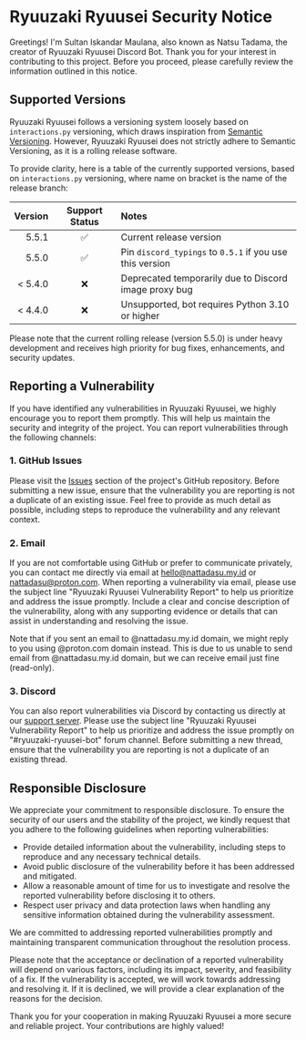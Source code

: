 # Ryuuzaki Ryuusei Security Notice

Greetings! I'm Sultan Iskandar Maulana, also known as Natsu Tadama, the creator
of Ryuuzaki Ryuusei Discord Bot. Thank you for your interest in contributing to
this project. Before you proceed, please carefully review the information
outlined in this notice.

## Supported Versions

Ryuuzaki Ryuusei follows a versioning system loosely based on `interactions.py`
versioning, which draws inspiration from [Semantic Versioning](https://semver.org/).
However, Ryuuzaki Ryuusei does not strictly adhere to Semantic Versioning, as it
is a rolling release software.

To provide clarity, here is a table of the currently supported versions, based
on `interactions.py` versioning, where name on bracket is the name of the
release branch:

<!-- markdownlint-disable MD013 MD034 -->
| Version |   Support Status   | Notes                                                    |
| ------: | :----------------: | :------------------------------------------------------- |
|   5.5.1 | :white_check_mark: | Current release version                                  |
|   5.5.0 | :white_check_mark: | Pin `discord_typings` to `0.5.1` if you use this version |
| < 5.4.0 |         :x:        | Deprecated temporarily due to Discord image proxy bug    |
| < 4.4.0 |         :x:        | Unsupported, bot requires Python 3.10 or higher          |
<!-- markdownlint-enable MD013 -->

Please note that the current rolling release (version 5.5.0) is under heavy
development and receives high priority for bug fixes, enhancements, and security
updates.

## Reporting a Vulnerability

If you have identified any vulnerabilities in Ryuuzaki Ryuusei, we highly
encourage you to report them promptly. This will help us maintain the security
and integrity of the project. You can report vulnerabilities through the
following channels:

### 1. GitHub Issues

Please visit the [Issues](https://github.com/nattadasu/ryuuRyuusei/issues)
section of the project's GitHub repository. Before submitting a new issue,
ensure that the vulnerability you are reporting is not a duplicate of an
existing issue. Feel free to provide as much detail as possible, including steps
to reproduce the vulnerability and any relevant context.

### 2. Email

If you are not comfortable using GitHub or prefer to communicate privately, you
can contact me directly via email at hello@nattadasu.my.id or nattadasu@proton.com.
When reporting a vulnerability via email, please use the subject line "Ryuuzaki
Ryuusei Vulnerability Report" to help us prioritize and address the issue promptly.
Include a clear and concise description of the vulnerability, along with any
supporting evidence or details that can assist in understanding and resolving
the issue.

Note that if you sent an email to @nattadasu.my.id domain, we might reply to you
using @proton.com domain instead. This is due to us unable to send email from
@nattadasu.my.id domain, but we can receive email just fine (read-only).

### 3. Discord

You can also report vulnerabilities via Discord by contacting us directly at
our [support server](https://discord.gg/UKvMEZvaXc). Please use the subject line
"Ryuuzaki Ryuusei Vulnerability Report" to help us prioritize and address the
issue promptly on "#ryuuzaki-ryuusei-bot" forum channel. Before submitting a new
thread, ensure that the vulnerability you are reporting is not a duplicate of an
existing thread.

## Responsible Disclosure

We appreciate your commitment to responsible disclosure. To ensure the security
of our users and the stability of the project, we kindly request that you adhere
to the following guidelines when reporting vulnerabilities:

- Provide detailed information about the vulnerability, including steps to
  reproduce and any necessary technical details.
- Avoid public disclosure of the vulnerability before it has been addressed and mitigated.
- Allow a reasonable amount of time for us to investigate and resolve the
  reported vulnerability before disclosing it to others.
- Respect user privacy and data protection laws when handling any sensitive
  information obtained during the vulnerability assessment.

We are committed to addressing reported vulnerabilities promptly and maintaining
transparent communication throughout the resolution process.

Please note that the acceptance or declination of a reported vulnerability will
depend on various factors, including its impact, severity, and feasibility of a
fix. If the vulnerability is accepted, we will work towards addressing and
resolving it. If it is declined, we will provide a clear explanation of the
reasons for the decision.

Thank you for your cooperation in making Ryuuzaki Ryuusei a more secure and
reliable project. Your contributions are highly valued!
